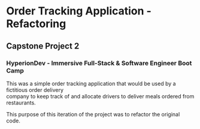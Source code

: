 # Order Tracking Application - Refactoring
## Capstone Project 2
### HyperionDev - Immersive Full-Stack & Software Engineer Boot Camp

This was a simple order tracking application that would be used by a fictitious order delivery  
company to keep track of and allocate drivers to deliver meals ordered from restaurants.

This purpose of this iteration of the project was to refactor the original code.

